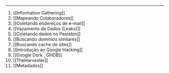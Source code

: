 
---
1. [[Information Gathering]]
2. [[Mapeando Colaboradores]]
3. [[Coletando endereços de e-mail]]
4. [[Vazamento de Dados (Leaks)]]
5. [[Coletando dados no Pastebin]]
6. [[Buscando domínios similares]]
7. [[Buscando cache de sites]]
8. [[Introdução ao Google Hacking]]
9. [[Google Dork , GHDB]]
10. [[TheHarvester]]
11. [[Metadados]]